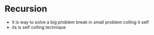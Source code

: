 # Recursion
 - it is way to solve a big problem break in small problem colling it self
 - its is self colling technique